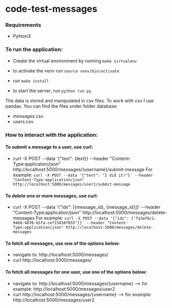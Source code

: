 # code-test-messages

### Requirements
- Pyhton3

### To run the application:
- Create the virtual environment by running `make virtualenv`
- to activate the venv run `source venv/bin/activate`

- run `make install` 
- to start the server, run `python run.py`

The data is stored and manipulated in csv files. To work with csv I use pandas. You can find the files under folder database:
- messages.csv
- users.csv

### How to interact with the application:

#### To submit a message to a user, use curl:
- curl -X POST --data '{"text": {text}} --header "Content-Type:application/json" http://localhost:5000/messages/{username}/submit-message
For example: `curl -X POST --data '{"text": "I did it!"}' --header "Content-Type:application/json" http://localhost:5000/messages/user1/submit-message`

#### To delete one or more messages, use curl:
-  curl -X POST --data '{"ids": [{message_id}, {message_id}]}' --header "Content-Type:application/json" http://localhost:5000/messages/delete-messages
For example: `curl -X POST --data '{"ids": ["fa3af6c1-94b8-46f0-b5fa-cef15810f855"]}' --header "Content-Type:application/json" http://localhost:5000/messages/delete-messages`

#### To fetch all messages, use one of the options below:
- navigate to: http://localhost:5000/messages/
- curl http://localhost:5000/messages/

#### To fetch all messages for one user, use one of the options below:
- navigate to: http://localhost:5000/messages/{username} --> for example: http://localhost:5000/messages/user2
- curl http://localhost:5000/messages/{username} --> for example: http://localhost:5000/messages/user2
